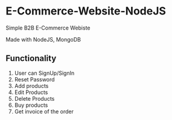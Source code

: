 # E-Commerce-Website-NodeJS
Simple B2B E-Commerce Webiste

Made with NodeJS, MongoDB

## Functionality
1. User can SignUp/SignIn
2. Reset Password
3. Add products
4. Edit Products
5. Delete Products
6. Buy products
7. Get invoice of the order


